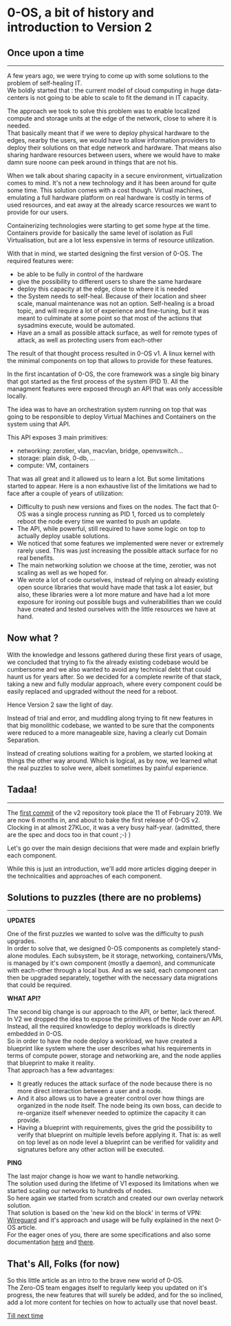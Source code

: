 # 0-OS, a bit of history and introduction to Version 2

## Once upon a time
----
A few years ago, we were trying to come up with some solutions to the problem of self-healing IT.  
We boldly started that : the current model of cloud computing in huge data-centers is not going to be able to scale to fit the demand in IT capacity.

The approach we took to solve this problem was to enable localized compute and storage units at the edge of the network, close to where it is needed.  
That basically meant that if we were to deploy physical hardware to the edges, nearby the users, we would have to allow information providers to deploy their solutions on that edge network and hardware. That means also sharing hardware resources between users, where we would have to make damn sure noone can peek around in things that are not his.

When we talk about sharing capacity in a secure environment, virtualization comes to mind. It's not a new technology and it has been around for quite some time. This solution comes with a cost though. Virtual machines, emulating a full hardware platform on real hardware is costly in terms of used resources, and eat away at the already scarce resources we want to provide for our users.

Containerizing technologies were starting to get some hype at the time. Containers provide for basically the same level of isolation as Full Virtualisation, but are a lot less expensive in terms of resource utilization.

With that in mind, we started designing the first version of 0-OS. The required features were:

- be able to be fully in control of the hardware
- give the possibility to different users to share the same hardware
- deploy this capacity at the edge, close to where it is needed
- the System needs to self-heal. Because of their location and sheer scale, manual maintenance was not an option. Self-healing is a broad topic, and will require a lot of experience and fine-tuning, but it was meant to culminate at some point so that most of the actions that sysadmins execute, would be automated.
- Have an a small as possible attack surface, as well for remote types of attack, as well as protecting users from each-other

The result of that thought process resulted in 0-OS v1. A linux kernel with the minimal components on top that allows to provide for these features.

In the first incantation of 0-OS, the core framework was a single big binary that got started as the first process of the system (PID 1). All the managment features were exposed through an API that was only accessible locally.

The idea was to have an orchestration system running on top that was going to be responsible to deploy Virtual Machines and Containers on the system using that API.

This API exposes 3 main primitives:

- networking: zerotier, vlan, macvlan, bridge, openvswitch...
- storage: plain disk, 0-db, ...
- compute: VM, containers

That was all great and it allowed us to learn a lot. But some limitations started to appear. Here is a non exhaustive list of the limitations we had to face after a couple of years of utilization:

- Difficulty to push new versions and fixes on the nodes. The fact that 0-OS was a single process running as PID 1, forced us to completely reboot the node every time we wanted to push an update.
- The API, while powerful, still required to have some logic on top to actually deploy usable solutions.
- We noticed that some features we implemented were never or extremely rarely used. This was just increasing the possible attack surface for no real benefits.
- The main networking solution we choose at the time, zerotier, was not scaling as well as we hoped for.
- We wrote a lot of code ourselves, instead of relying on already existing open source libraries that would have made that task a lot easier, but also, these libraries were a lot more mature and have had a lot more exposure for ironing out possible bugs and vulnerabilities than we could have created and tested ourselves with the little resources we have at hand.

## Now what ?
With the knowledge and lessons gathered during these first years of usage, we
concluded that trying to fix the already existing codebase would be cumbersome
and we also wanted to avoid any technical debt that could haunt us for years
after. So we decided for a complete rewrite of that stack, taking a new and
fully modular approach, where every component could be easily replaced and
upgraded without the need for a reboot.  

Hence Version 2 saw the light of day.  

Instead of trial and error, and muddling along trying to fit new features in
that big monolithic codebase, we wanted to be sure that the components were
reduced to a more manageable size, having a clearly cut Domain Separation.

Instead of creating solutions waiting for a problem, we started looking at things the other way around. Which is logical, as by now, we learned what the real puzzles to solve were, albeit sometimes by painful experience. 

## Tadaa! 
----
The [first commit](https://github.com/threefoldtech/zosv2/commit/7b783c888673d1e9bc400e4abbb17272e995f5a4) of the v2 repository took place the 11 of February 2019.
We are now 6 months in, and about to bake the first release of 0-OS v2.  
Clocking in at almost 27KLoc, it was a very busy half-year. (admitted, there are the spec and docs too in that count ;-) )

Let's go over the main design decisions that were made and explain briefly each component.  

While this is just an introduction, we'll add more articles digging deeper in the technicalities and approaches of each component.  

## Solutions to puzzles (there are no problems)
----
**UPDATES** 

One of the first puzzles we wanted to solve was the difficulty to push upgrades.  
In order to solve that, we designed 0-OS components as completely stand-alone modules. Each subsystem, be it storage, networking, containers/VMs, is managed by it's own component (mostly a daemon), and communicate with each-other through a local bus. And as we said, each component can then be upgraded separately, together with the necessary data migrations that could be required.

**WHAT API?** 

The second big change is our approach to the API, or better, lack thereof.  
In V2 we dropped the idea to expose the primitives of the Node over an API.  
Instead, all the required knowledge to deploy workloads is directly embedded in 0-OS.  
So in order to have the node deploy a workload, we have created a blueprint like system where the user describes what his requirements in terms of compute power, storage and networking are, and the node applies that blueprint to make it reality.  
That approach has a few advantages:
  - It greatly reduces the attack surface of the node because there is no more direct interaction between a user and a node.
  - And it also allows us to have a greater control over how things are organized in the node itself. The node being its own boss, can decide to re-organize itself whenever needed to optimize the capacity it can provide.
  - Having a blueprint with requirements, gives the grid the possibility to verify that blueprint on multiple levels before applying it. That is: as well on top level as on node level a blueprint can be verified for validity and signatures before any other action will be executed.

**PING**  

The last major change is how we want to handle networking.  
The solution used during the lifetime of V1 exposed its limitations when we started scaling our networks to hundreds of nodes.  
So here again we started from scratch and created our own overlay network solution.  
That solution is based on the 'new kid on the block' in terms of VPN: [Wireguard](https://wireguard.io) and it's approach and usage will be fully explained in the next 0-OS article.  
For the eager ones of you, there are some specifications and also some documentation [here](https://github.com/threefoldtech/zosv2/tree/master/docs/network) and [there](https://github.com/threefoldtech/zosv2/tree/master/specs/network).

## That's All, Folks (for now)
So this little article as an intro to the brave new world of 0-OS.  
The Zero-OS team engages itself to regularly keep you updated on it's progress, the new features that will surely be added, and for the so inclined, add a lot more content for techies on how to actually use that novel beast.

[Till next time](https://youtu.be/b9434BoGkNQ)
